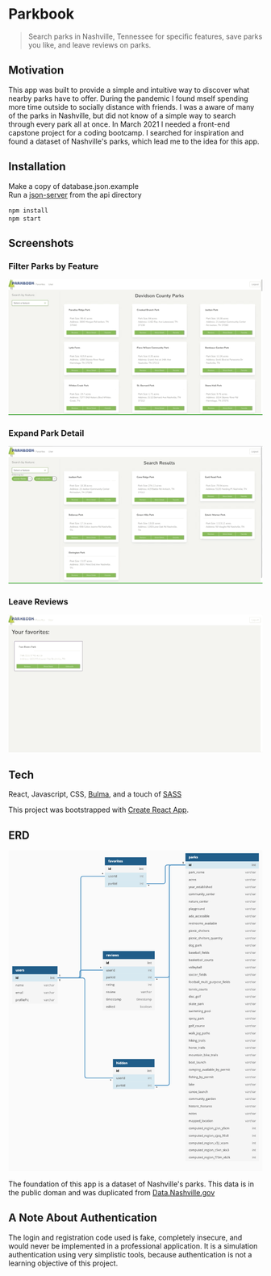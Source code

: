 # Parkbook

>Search parks in Nashville, Tennessee for specific features, save parks you like, and leave reviews on parks.  
  
## Motivation

This app was built to provide a simple and intuitive way to discover what nearby parks have to offer. During the pandemic I found mself spending more time outside to socially distance with friends. I was a aware of many of the parks in Nashville, but did not know of a simple way to search through every park all at once. In March 2021 I needed a front-end capstone project for a coding bootcamp. I searched for inspiration and found a dataset of Nashville's parks, which lead me to the idea for this app.
  
## Installation
Make a copy of database.json.example  
Run a [json-server](https://www.npmjs.com/package/json-server)  from the api directory
``` 
npm install
npm start
```


## Screenshots

### Filter Parks by Feature
![filter](./src/images/filter.gif)
### Expand Park Detail
![detail](./src/images/detail.gif)
### Leave Reviews
![reviews](./src/images/reviews.gif)

## Tech 
React, Javascript, CSS, [Bulma](https://bulma.io/), and a touch of [SASS](https://sass-lang.com/)

This project was bootstrapped with [Create React App](https://github.com/facebook/create-react-app).

## ERD
![ERD](./src/images/parkbook_erd.png)

The foundation of this app is a dataset of Nashville's parks. This data is in the public doman and was duplicated from [Data.Nashville.gov](https://data.nashville.gov/Parks/Park-Locations/74d7-b74t)

## A Note About Authentication

The login and registration code used is fake, completely insecure, and would never be implemented in a professional application. It is a simulation authentication using very simplistic tools, because authentication is not a learning objective of this project.